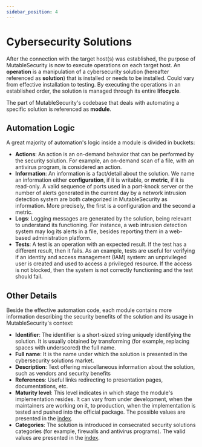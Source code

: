 ```yaml
---
sidebar_position: 4
---
```


# Cybersecurity Solutions

After the connection with the target host(s) was established, the purpose of MutableSecurity is now to execute operations on each target host. An **operation** is a manipulation of a cybersecurity solution (hereafter referenced as **solution**) that is installed or needs to be installed. Could vary from effective installation to testing. By executing the operations in an established order, the solution is managed through its entire **lifecycle**.

The part of MutableSecurity's codebase that deals with automating a specific solution is referenced as **module**.

## Automation Logic

A great majority of automation's logic inside a module is divided in buckets:
- **Actions**: An action is an on-demand behavior that can be performed by the security solution. For example, an on-demand scan of a file, with an antivirus program, is considered an action.
- **Information**: An information is a fact/detail about the solution. We name an information either **configuration**, if it is writable, or **metric**, if it is read-only. A valid sequence of ports used in a port-knock server or the number of alerts generated in the current day by a network intrusion detection system are both categorized in MutableSecurity as information. More precisely, the first is a configuration and the second a metric.
- **Logs**: Logging messages are generated by the solution, being relevant to understand its functioning. For instance, a web intrusion detection system may log its alerts in a file, besides reporting them in a web-based administration platform.
- **Tests**: A test is an operation with an expected result. If the test has a different result, then it fails. As an example, tests are useful for verifying if an identity and access management (IAM) system: an unprivileged user is created and used to access a privileged resource. If the access is not blocked, then the system is not correctly functioning and the test should fail.

## Other Details

Beside the effective automation code, each module contains more information describing the security benefits of the solution and its usage in MutableSecurity's context:
- **Identifier**: The identifier is a short-sized string uniquely identifying the solution. It is usually obtained by transforming (for example, replacing spaces with underscored) the full name.
- **Full name**: It is the name under which the solution is presented in the cybersecurity solutions market.
- **Description**: Text offering miscellaneous information about the solution, such as vendors and security benefits 
- **References**: Useful links redirecting to presentation pages, documentations, etc.
- **Maturity level**: This level indicates in which stage the module's implementation resides. It can vary from under development, when the maintainers are working on it, to production, when the implementation is tested and pushed into the official package. The possible values are presented in the [index](Indexes.md#maturity-levels).
- **Categories**: The solution is introduced in consecrated security solutions categories (for example, firewalls and antivirus programs). The valid values are presented in the [index](Indexes.md#solutions-categories).